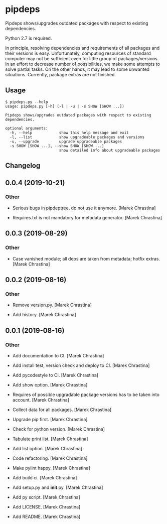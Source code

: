 # pipdeps

Pipdeps shows/upgrades outdated packages with respect to existing dependencies.

Python 2.7 is required.

In principle, resolving dependencies and requirements of all packages and
their versions is easy. Unfortunately, computing resources of standard
computer may not be sufficient even for little group of packages/versions.
In an effort to decrease number of possibilities, we make some attempts to
solve partial tasks. On the other hands, it may lead to some unwanted
situations. Currently, package extras are not finished.

## Usage

```console
$ pipdeps.py --help
usage: pipdeps.py [-h] (-l | -u | -s SHOW [SHOW ...])

Pipdeps shows/upgrades outdated packages with respect to existing
dependencies.

optional arguments:
  -h, --help            show this help message and exit
  -l, --list            show upgradeable packages and versions
  -u, --upgrade         upgrade upgradeable packages
  -s SHOW [SHOW ...], --show SHOW [SHOW ...]
                        show detailed info about upgradeable packages
```

## Changelog


## 0.0.4 (2019-10-21)

### Other

* Serious bugs in pipdeptree, do not use it anymore. [Marek Chrastina]

* Requires.txt is not mandatory for metadata generator. [Marek Chrastina]


## 0.0.3 (2019-08-29)

### Other

* Case vanished module; all deps are taken from metadata; hotfix extras. [Marek Chrastina]


## 0.0.2 (2019-08-16)

### Other

* Remove version.py. [Marek Chrastina]

* Add history. [Marek Chrastina]


## 0.0.1 (2019-08-16)

### Other

* Add documentation to CI. [Marek Chrastina]

* Add install test, version check and deploy to CI. [Marek Chrastina]

* Add pycodestyle to CI. [Marek Chrastina]

* Add show option. [Marek Chrastina]

* Requires of possible upgradable package versions has to be taken into account. [Marek Chrastina]

* Collect data for all packages. [Marek Chrastina]

* Upgrade pip first. [Marek Chrastina]

* Check for python version. [Marek Chrastina]

* Tabulate print list. [Marek Chrastina]

* Add list option. [Marek Chrastina]

* Code refactoring. [Marek Chrastina]

* Make pylint happy. [Marek Chrastina]

* Add build ci. [Marek Chrastina]

* Add setup.py and __init__.py. [Marek Chrastina]

* Add py script. [Marek Chrastina]

* Add LICENSE. [Marek Chrastina]

* Add README. [Marek Chrastina]


